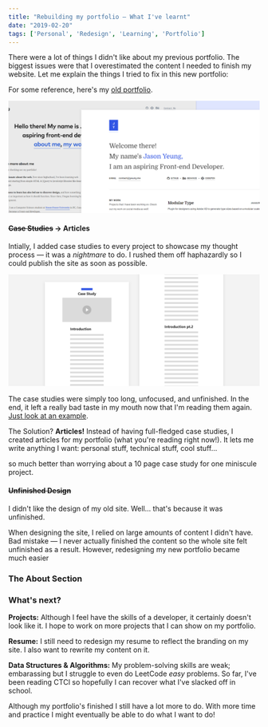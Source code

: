 ```yaml
---
title: "Rebuilding my portfolio — What I've learnt"
date: "2019-02-20"
tags: ['Personal', 'Redesign', 'Learning', 'Portfolio']
---
```


<start>There were a lot of things</start> I didn't like about my previous portfolio. The biggest issues were that I overestimated the content I needed to finish my website. Let me explain the things I tried to fix in this new portfolio:

For some reference, here's my [old portfolio](https://jasonyeung-old.netlify.com).

![Old and new portfolio comparison](images/portfolio-thumbnail.png)


#### ~~Case Studies~~ → Articles
Intially, I added case studies to every project to showcase my thought process — it was a *nightmare* to do. I rushed them off haphazardly so I could publish the site as soon as possible.

![Image of endless case study](images/endless-case-studies.png)

The case studies were simply too long, unfocused, and unfinished. 
In the end, it left a really bad taste in my mouth now that I'm reading them again.
[Just look at an example](https://jasonyeung-old.netlify.com/case-studies/do-you-love-fluffy/). 

The Solution? **Articles!** Instead of having full-fledged case studies, I created articles for my portfolio (what you're reading right now!). It lets me write anything I want: personal stuff, technical stuff, cool stuff... 

so much better than worrying about a 10 page case study for one miniscule project.


#### ~~Unfinished Design~~
I didn't like the design of my old site. Well... that's because it was unfinished. 

When designing the site, I relied on large amounts of content I didn't have. Bad mistake — I never actually finished the content so the whole site felt unfinished as a result. However, redesigning my new portfolio became much easier 


### The About Section


### What's next?
**Projects:** Although I feel have the skills of a developer, it certainly doesn't look like it. 
I hope to work on more projects that I can show on my portfolio.

**Resume:** I still need to redesign my resume to reflect the branding on my site.
I also want to rewrite my content on it.

**Data Structures & Algorithms:** My problem-solving skills are weak; embarassing but I struggle to even do LeetCode *easy* problems. So far, I've been reading CTCI so hopefully I can recover what I've slacked off in school. 

Although my portfolio's finished I still have a lot more to do. With more time and practice I might eventually be able to do what I want to do!
